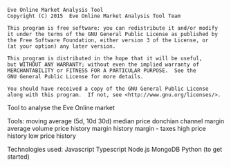     Eve Online Market Analysis Tool
    Copyright (C) 2015  Eve Online Market Analysis Tool Team

    This program is free software: you can redistribute it and/or modify
    it under the terms of the GNU General Public License as published by
    the Free Software Foundation, either version 3 of the License, or
    (at your option) any later version.

    This program is distributed in the hope that it will be useful,
    but WITHOUT ANY WARRANTY; without even the implied warranty of
    MERCHANTABILITY or FITNESS FOR A PARTICULAR PURPOSE.  See the
    GNU General Public License for more details.

    You should have received a copy of the GNU General Public License
    along with this program.  If not, see <http://www.gnu.org/licenses/>.


Tool to analyse the Eve Online market

Tools:
	moving average (5d, 10d 30d)
	median price
	donchian channel
	margin
	average volume
	price history
	margin history
	margin - taxes
	high price history
	low price history

Technologies used:
    Javascript
    Typescript
    Node.js
    MongoDB
    Python (to get started)